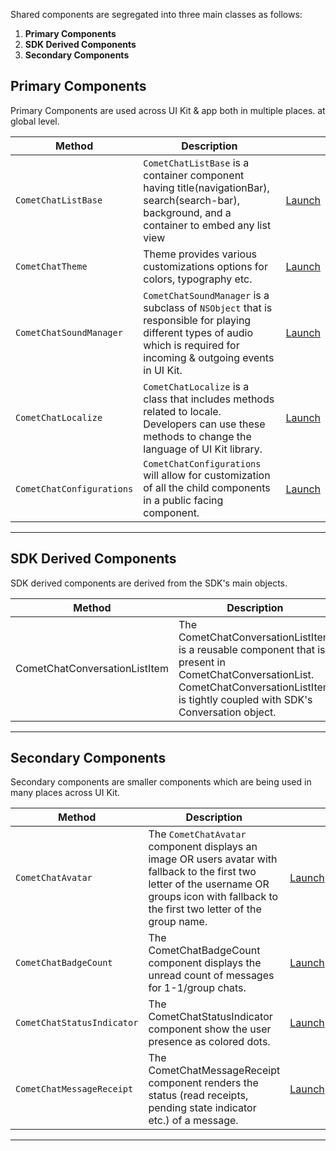 
Shared components are segregated into three main classes as follows:

1. **Primary Components**
2. **SDK Derived Components**
3. **Secondary Components**

## Primary Components

Primary Components are used across UI Kit & app both in multiple places. at global level.


| Method | Description |  | 
| ---- | ---- | ---- | 
| `CometChatListBase` | `CometChatListBase` is a container component having title(navigationBar), search(search-bar), background, and a container to embed any list view | [Launch](https://app.developerhub.io/cometchat-documentation/v3/react-chat-ui-kit/list-base) | 
| `CometChatTheme` | Theme provides various customizations options for colors, typography etc. | [Launch](https://app.developerhub.io/cometchat-documentation/v3/react-chat-ui-kit/theme) | 
| `CometChatSoundManager` | `CometChatSoundManager` is a subclass of `NSObject` that is responsible for playing different types of audio which is required for incoming & outgoing events in UI Kit. | [Launch](https://app.developerhub.io/cometchat-documentation/v3/react-chat-ui-kit/sound-manager) | 
| `CometChatLocalize` | `CometChatLocalize` is a class that includes methods related to locale. Developers can use these methods to change the language of UI Kit library. | [Launch](https://app.developerhub.io/cometchat-documentation/v3/react-chat-ui-kit/localize) | 
| `CometChatConfigurations` | `CometChatConfigurations` will allow for customization of all the child components in a public facing component. | [Launch](https://app.developerhub.io/cometchat-documentation/v3/react-chat-ui-kit/configurations) | 



---

## SDK Derived Components

SDK derived components are derived from the SDK's main objects.


| Method | Description |  | 
| ---- | ---- | ---- | 
| CometChatConversationListItem | The CometChatConversationListItem is a reusable component that is present in CometChatConversationList. CometChatConversationListItem is tightly coupled with SDK's Conversation object. | [Launch](https://app.developerhub.io/cometchat-documentation/v3/react-chat-ui-kit/conversation-list-item) | 



---

## Secondary Components

Secondary components are smaller components which are being used in many places across UI Kit.


| Method | Description |  | 
| ---- | ---- | ---- | 
| `CometChatAvatar` | The `CometChatAvatar` component displays an image OR users avatar with fallback to the first two letter of the username OR groups icon with fallback to the first two letter of the group name. | [Launch](https://app.developerhub.io/cometchat-documentation/v3/react-chat-ui-kit/avatar) | 
| `CometChatBadgeCount` | The CometChatBadgeCount component displays the unread count of messages for 1-1/group chats. | [Launch](https://app.developerhub.io/cometchat-documentation/v3/react-chat-ui-kit/badge-count) | 
| `CometChatStatusIndicator` | The CometChatStatusIndicator component show the user presence as colored dots. | [Launch](https://app.developerhub.io/cometchat-documentation/v3/react-chat-ui-kit/status-indicator) | 
| `CometChatMessageReceipt` | The CometChatMessageReceipt component renders the status (read receipts, pending state indicator etc.) of a message. | [Launch](https://app.developerhub.io/cometchat-documentation/v3/react-chat-ui-kit/message-receipt) | 


---

